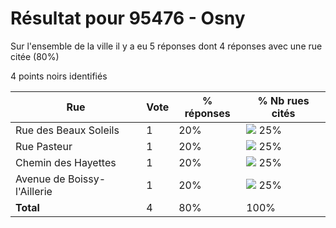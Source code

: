 # Résultat pour 95476 - Osny

Sur l'ensemble de la ville il y a eu 5 réponses dont 4 réponses avec une rue citée (80%)

4 points noirs identifiés

| Rue | Vote | % réponses | % Nb rues cités|
|-----|------|------------|----------------|
| Rue des Beaux Soleils | 1 | 20% | <img src="../../img/bar_25.gif" />&nbsp;25%|
| Rue Pasteur | 1 | 20% | <img src="../../img/bar_25.gif" />&nbsp;25%|
| Chemin des Hayettes | 1 | 20% | <img src="../../img/bar_25.gif" />&nbsp;25%|
| Avenue de Boissy-l'Aillerie | 1 | 20% | <img src="../../img/bar_25.gif" />&nbsp;25%|
| **Total** | 4 | 80% | 100%|
